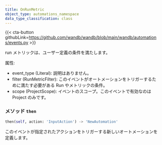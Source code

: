 ```yaml
---
title: OnRunMetric
object_type: automations_namespace
data_type_classification: class
---
```


{{< cta-button githubLink=https://github.com/wandb/wandb/blob/main/wandb/automations/events.py >}}

run メトリックは、ユーザー定義の条件を満たします。

属性:
- event_type (Literal): 説明はありません。
- filter (RunMetricFilter): このイベントがオートメーションをトリガーするために満たす必要がある Run やメトリックの条件。
- scope (ProjectScope): イベントのスコープ。このイベントで有効なのは Project のみです。

### <kbd>メソッド</kbd> `then`
```python
then(self, action: 'InputAction') -> 'NewAutomation'
```
このイベントが指定されたアクションをトリガーする新しいオートメーションを定義します。
